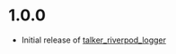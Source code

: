 # 1.0.0
- Initial release of [talker_riverpod_logger](https://pub.dev/packages/talker_riverpod_logger)